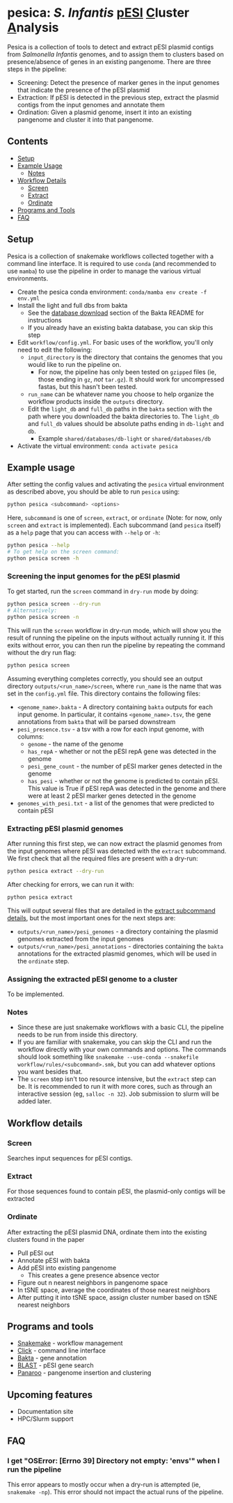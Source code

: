 # pesica: *S. Infantis* <ins>pESI</ins> <ins>C</ins>luster <ins>A</ins>nalysis

Pesica is a collection of tools to detect and extract pESI plasmid contigs from *Salmonella Infantis* genomes, and to assign them to clusters based on presence/absence of genes in an existing pangenome. There are three steps in the pipeline:

* Screening: Detect the presence of marker genes in the input genomes that indicate the presence of the pESI plasmid
* Extraction: If pESI is detected in the previous step, extract the plasmid contigs from the input genomes and annotate them
* Ordination: Given a plasmid genome, insert it into an existing pangenome and cluster it into that pangenome.

## Contents

- [Setup](#setup)
- [Example Usage](#example-usage)
    - [Notes](#notes)
- [Workflow Details](#workflow-details)
    - [Screen](#screen)
    - [Extract](#extract)
    - [Ordinate](#ordinate)
- [Programs and Tools](#programs-and-tools)
- [FAQ](#faq)

## Setup

Pesica is a collection of snakemake workflows collected together with a command line interface. It is required to use `conda` (and recommended to use `mamba`) to use the pipeline in order to manage the various virtual environments.

* Create the pesica conda environment: `conda/mamba env create -f env.yml`
* Install the light and full dbs from bakta
    * See the [database download](https://github.com/oschwengers/bakta/blob/main/README.md#database-download) section of the Bakta README for instructions 
    * If you already have an existing bakta database, you can skip this step
* Edit `workflow/config.yml`. For basic uses of the workflow, you'll only need to edit the following:
    * `input_directory` is the directory that contains the genomes that you would like to run the pipeline on. 
        * For now, the pipeline has only been tested on `gzipped` files (ie, those ending in `gz`, *not* `tar.gz`). It should work for uncompressed fastas, but this hasn't been tested.
    * `run_name` can be whatever name you choose to help organize the workflow products inside the `outputs` directory. 
    * Edit the `light_db` and `full_db` paths in the `bakta` section with the path where you downloaded the bakta directories to. The `light_db` and `full_db` values should be absolute paths ending in `db-light` and `db`.
        * Example `shared/databases/db-light` or `shared/databases/db`
* Activate the virtual environment: `conda activate pesica`

## Example usage

After setting the config values and activating the `pesica` virtual environment as described above, you should be able to run `pesica` using:

```bash
python pesica <subcommand> <options>
```

Here, `subcommand` is one of `screen`, `extract`, or `ordinate` (Note: for now, only `screen` and `extract` is implemented). Each subcommand (and `pesica` itself) as a `help` page that you can access with `--help` or `-h`:

```bash
python pesica --help
# To get help on the screen command:
python pesica screen -h
```

### Screening the input genomes for the pESI plasmid

To get started, run the `screen` command in `dry-run` mode by doing:

```bash
python pesica screen --dry-run 
# Alternatively:
python pesica screen -n
```

This will run the `screen` workflow in dry-run mode, which will show you the result of running the pipeline on the inputs without actually running it. If this exits without error, you can then run the pipeline by repeating the command without the dry run flag:

```bash
python pesica screen
```

Assuming everything completes correctly, you should see an output directory `outputs/<run_name>/screen`, where `run_name` is the name that was set in the `config.yml` file. This directory contains the following files:

* `<genome_name>.bakta` - A directory containing `bakta` outputs for each input genome. In particular, it contains `<genome_name>.tsv`, the gene annotations from `bakta` that will be parsed downstream
* `pesi_presence.tsv` - a tsv with a row for each input genome, with columns:
    * `genome` - the name of the genome
    * `has_repA` - whether or not the pESI repA gene was detected in the genome
    * `pesi_gene_count` - the number of pESI marker genes detected in the genome
    * `has_pesi` - whether or not the genome is predicted to contain pESI. This value is True if pESI repA was detected in the genome and there were at least 2 pESI marker genes detected in the genome
* `genomes_with_pesi.txt` - a list of the genomes that were predicted to contain pESI

### Extracting pESI plasmid genomes

After running this first step, we can now extract the plasmid genomes from the input genomes where pESI was detected with the `extract` subcommand. We first check that all the required files are present with a dry-run:

```bash
python pesica extract --dry-run
```

After checking for errors, we can run it with:

```bash
python pesica extract
```

This will output several files that are detailed in the [extract subcommand details](#extract), but the most important ones for the next steps are:

* `outputs/<run_name>/pesi_genomes` - a directory containing the plasmid genomes extracted from the input genomes
* `outputs/<run_name>/pesi_annotations` - directories containing the `bakta` annotations for the extracted plasmid genomes, which will be used in the `ordinate` step.

### Assigning the extracted pESI genome to a cluster

To be implemented.

### Notes

* Since these are just snakemake workflows with a basic CLI, the pipeline needs to be run from inside this directory.
* If you are familiar with snakemake, you can skip the CLI and run the workflow directly with your own commands and options. The commands should look something like `snakemake --use-conda --snakefile workflow/rules/<subcommand>.smk`, but you can add whatever options you want besides that.
* The `screen` step isn't too resource intensive, but the `extract` step can be. It is recommended to run it with more cores, such as through an interactive session (eg, `salloc -n 32`). Job submission to slurm will be added later.



## Workflow details

### Screen

Searches input sequences for pESI contigs.

### Extract

For those sequences found to contain pESI, the plasmid-only contigs will be extracted

### Ordinate

After extracting the pESI plasmid DNA, ordinate them into the existing clusters found in the paper

* Pull pESI out
* Annotate pESI with bakta
* Add pESI into existing pangenome
    * This creates a gene presence absence vector
* Figure out n nearest neighbors in pangenome space
* In tSNE space, average the coordinates of those nearest neighbors
* After putting it into tSNE space, assign cluster number based on tSNE nearest neighbors

## Programs and tools

* [Snakemake](https://snakemake.readthedocs.io/en/stable/) - workflow management
* [Click](https://click.palletsprojects.com/en/8.1.x/) - command line interface
* [Bakta](https://bakta.readthedocs.io/en/latest/index.html) - gene annotation
* [BLAST](https://www.ncbi.nlm.nih.gov/books/NBK279690/) - pESI gene search
* [Panaroo](https://github.com/gtonkinhill/panaroo) - pangenome insertion and clustering


## Upcoming features

* Documentation site
* HPC/Slurm support

## FAQ

### I get "OSError: [Errno 39] Directory not empty: 'envs'" when I run the pipeline

This error appears to mostly occur when a dry-run is attempted (ie, `snakemake -np`). This error should not impact the actual runs of the pipeline.

